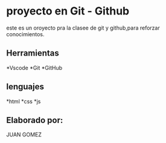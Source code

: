# proyecto en Git - Github
este es un oroyecto pra la clasee de git y 
github,para reforzar conocimientos.

## Herramientas
*Vscode
*Git
*GitHub

## lenguajes
*html
*css
*js

## Elaborado por:
JUAN GOMEZ